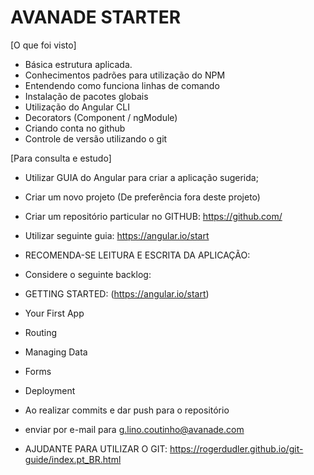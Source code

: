 # AVANADE STARTER


[O que foi visto]
- Básica estrutura aplicada.
- Conhecimentos padrões para utilização do NPM
- Entendendo como funciona linhas de comando
- Instalação de pacotes globais
- Utilização do Angular CLI
- Decorators (Component / ngModule)
- Criando conta no github
- Controle de versão utilizando o git


[Para consulta e estudo]
- Utilizar GUIA do Angular para criar a aplicação sugerida;
- Criar um novo projeto (De preferência fora deste projeto)
- Criar um repositório particular no GITHUB: https://github.com/
- Utilizar seguinte guia: https://angular.io/start

- RECOMENDA-SE LEITURA E ESCRITA DA APLICAÇÃO:
- Considere o seguinte backlog:
- GETTING STARTED: (https://angular.io/start)
- Your First App
- Routing
- Managing Data 
- Forms
- Deployment
- Ao realizar commits e dar push para o repositório
- enviar por e-mail para g.lino.coutinho@avanade.com
- AJUDANTE PARA UTILIZAR O GIT: https://rogerdudler.github.io/git-guide/index.pt_BR.html


